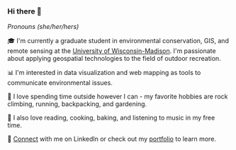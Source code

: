 ### Hi there 👋

*Pronouns (she/her/hers)*

🎓 I'm currently a graduate student in environmental conservation, GIS, and remote sensing at the [University of Wisconsin-Madison](https://nelson.wisc.edu/graduate/professional-programs/environmental-observation-and-informatics/). I'm passionate about applying geospatial technologies to the field of outdoor recreation.

📊 I'm interested in data visualization and web mapping as tools to communicate environmental issues.

🌲 I love spending time outside however I can - my favorite hobbies are rock climbing, running, backpacking, and gardening.

📕 I also love reading, cooking, baking, and listening to music in my free time.

🤝 [Connect](https://www.linkedin.com/in/kathryn-bernard-692203132/) with me on LinkedIn or check out my [portfolio](https://kathrynrbernard.github.io/portfolio/) to learn more.
